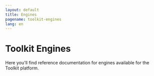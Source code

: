 ```yaml
---
layout: default
title: Engines
pagename: toolkit-engines
lang: en
---
```


# Toolkit Engines

Here you'll find reference documentation for engines available for the Toolkit platform.
